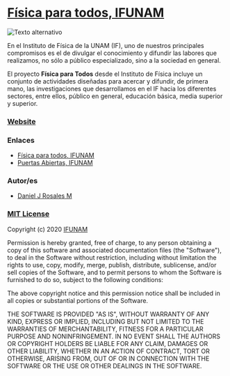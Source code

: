 # [F&iacute;sica para todos, IFUNAM](https://github.com/work-ifunam/Fisica-para-todos/)

![Texto alternativo](https://github.com/work-ifunam/Fisica-para-todos/blob/master/img/header.jpg)

En el Instituto de Física de la UNAM (IF), uno de nuestros principales compromisos es el de divulgar el conocimiento y difundir las labores que realizamos, no sólo a público especializado, sino a la sociedad en general.

El proyecto **Física para Todos** desde el Instituto de Física incluye un conjunto de actividades diseñadas para acercar y difundir, de primera mano, las investigaciones que desarrollamos en el IF hacia los diferentes sectores, entre ellos, público en general, educación básica, media superior y superior. 

### [Website](http://www.fisica.unam.mx/fisicaparatodos/)

### Enlaces
 - [F&iacute;sica para todos, IFUNAM](http://www.fisica.unam.mx/fisicaparatodos/)
 - [Puertas Abiertas, IFUNAM](http://www.fisica.unam.mx/puertas_abiertas/)
 
 ### Autor/es

* [Daniel J Rosales M](https://github.com/DannasCornell)

### [MIT License](https://github.com/work-ifunam/Fisica-para-todos/edit/master/LICENSE)

Copyright (c) 2020 [IFUNAM](http://www.fisica.unam.mx/)

Permission is hereby granted, free of charge, to any person obtaining a copy
of this software and associated documentation files (the "Software"), to deal
in the Software without restriction, including without limitation the rights
to use, copy, modify, merge, publish, distribute, sublicense, and/or sell
copies of the Software, and to permit persons to whom the Software is
furnished to do so, subject to the following conditions:

The above copyright notice and this permission notice shall be included in all
copies or substantial portions of the Software.

THE SOFTWARE IS PROVIDED "AS IS", WITHOUT WARRANTY OF ANY KIND, EXPRESS OR
IMPLIED, INCLUDING BUT NOT LIMITED TO THE WARRANTIES OF MERCHANTABILITY,
FITNESS FOR A PARTICULAR PURPOSE AND NONINFRINGEMENT. IN NO EVENT SHALL THE
AUTHORS OR COPYRIGHT HOLDERS BE LIABLE FOR ANY CLAIM, DAMAGES OR OTHER
LIABILITY, WHETHER IN AN ACTION OF CONTRACT, TORT OR OTHERWISE, ARISING FROM,
OUT OF OR IN CONNECTION WITH THE SOFTWARE OR THE USE OR OTHER DEALINGS IN THE
SOFTWARE.

